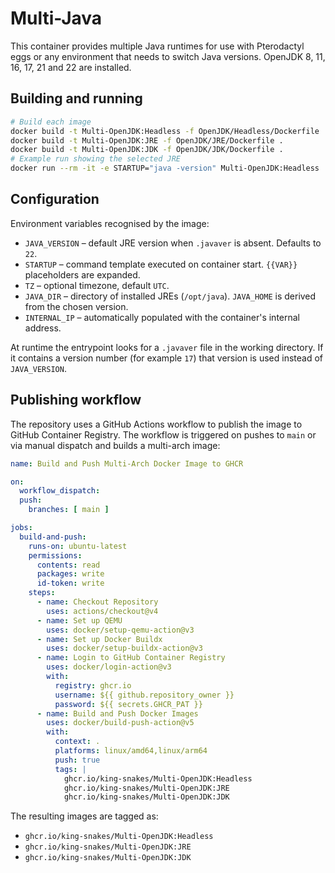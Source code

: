 # Multi-Java

This container provides multiple Java runtimes for use with Pterodactyl eggs or any environment that needs to switch Java versions.  OpenJDK 8, 11, 16, 17, 21 and 22 are installed.

## Building and running

```bash
# Build each image
docker build -t Multi-OpenJDK:Headless -f OpenJDK/Headless/Dockerfile .
docker build -t Multi-OpenJDK:JRE -f OpenJDK/JRE/Dockerfile .
docker build -t Multi-OpenJDK:JDK -f OpenJDK/JDK/Dockerfile .
# Example run showing the selected JRE
docker run --rm -it -e STARTUP="java -version" Multi-OpenJDK:Headless
```

## Configuration

Environment variables recognised by the image:

- `JAVA_VERSION` – default JRE version when `.javaver` is absent. Defaults to `22`.
- `STARTUP` – command template executed on container start. `{{VAR}}` placeholders are expanded.
- `TZ` – optional timezone, default `UTC`.
- `JAVA_DIR` – directory of installed JREs (`/opt/java`). `JAVA_HOME` is derived from the chosen version.
- `INTERNAL_IP` – automatically populated with the container's internal address.

At runtime the entrypoint looks for a `.javaver` file in the working directory. If it contains a version number (for example `17`) that version is used instead of `JAVA_VERSION`.

## Publishing workflow

The repository uses a GitHub Actions workflow to publish the image to GitHub Container Registry. The workflow is triggered on pushes to `main` or via manual dispatch and builds a multi-arch image:

```yaml
name: Build and Push Multi-Arch Docker Image to GHCR

on:
  workflow_dispatch:
  push:
    branches: [ main ]

jobs:
  build-and-push:
    runs-on: ubuntu-latest
    permissions:
      contents: read
      packages: write
      id-token: write
    steps:
      - name: Checkout Repository
        uses: actions/checkout@v4
      - name: Set up QEMU
        uses: docker/setup-qemu-action@v3
      - name: Set up Docker Buildx
        uses: docker/setup-buildx-action@v3
      - name: Login to GitHub Container Registry
        uses: docker/login-action@v3
        with:
          registry: ghcr.io
          username: ${{ github.repository_owner }}
          password: ${{ secrets.GHCR_PAT }}
      - name: Build and Push Docker Images
        uses: docker/build-push-action@v5
        with:
          context: .
          platforms: linux/amd64,linux/arm64
          push: true
          tags: |
            ghcr.io/king-snakes/Multi-OpenJDK:Headless
            ghcr.io/king-snakes/Multi-OpenJDK:JRE
            ghcr.io/king-snakes/Multi-OpenJDK:JDK
```

The resulting images are tagged as:
- `ghcr.io/king-snakes/Multi-OpenJDK:Headless`
- `ghcr.io/king-snakes/Multi-OpenJDK:JRE`
- `ghcr.io/king-snakes/Multi-OpenJDK:JDK`
